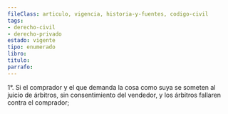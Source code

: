 ```yaml
---
fileClass: articulo, vigencia, historia-y-fuentes, codigo-civil
tags:
- derecho-civil
- derecho-privado
estado: vigente
tipo: enumerado
libro:
titulo:
parrafo:
---
```

1°. Si el comprador y el que demanda la cosa como suya se someten al juicio de árbitros, sin consentimiento del vendedor, y los árbitros fallaren contra el comprador;